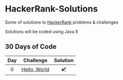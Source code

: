 # HackerRank-Solutions

Some of solutions to [HackerRank](https://www.hackerrank.com/) problems & challenges

Solutions will be coded using Java 8

## 30 Days of Code

| Day |                                       Challenge                                                         |                                                           Solution                                                                      |
|:---:|:-------------------------------------------------------------------------------------------------------:|:------:|
|  0  |[Hello, World](https://www.hackerrank.com/challenges/30-hello-world)                                     |[:heavy_check_mark:](https://github.com/LittleJellycat/HackerRank-Solutions/blob/master/src/CodingChallenge/HelloWorld.java) |
